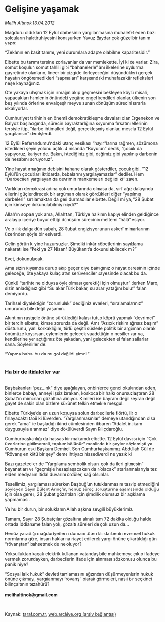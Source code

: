 # Gelişine yaşamak

*Melih Altınok 13.04.2012*

<div class="yazi"><p>Mağduru oldukları 12 Eylül darbesinin yargılanmasına muhalefet eden bazı solcuların haletiruhiyesini konuşurken Yavuz Baydar çok güzel bir tanım yaptı:</p>
<p>“Zekânın en basit tanımı, yeni durumlara adapte olabilme kapasitesidir.”</p>
<p>Elbette bu tanımı tersine zorlayanlar da var memlekette. İyi ki de varlar. Zira, somut koşulun somut tahlili gibi “bahanelerle” ânı ilkelerine uydurma gayretinde olanların, lineer bir çizgide ilerleyeceğini düşündükleri gerçek hayatın öngöremedikleri “sapmaları” karşısındaki muhafazakâr refleksleri neşe kaynağımız.</p>
<p>Öte yakaya ulaşmak için ırmağın akıp geçmesini bekleyen köylü misali, yapacakları hamlenin önündeki yegâne engel kendileri olanlar, ülkenin son beş yılında önlerine envaiçeşit meyve sunan dönüşüm sürecini ısrarla ıskalıyorlar.</p>
<p>Cumhuriyet tarihinin en önemli demokratikleşme davaları olan Ergenekon ve Balyoz başladığında, sürecin bayraktarlığına soyunma fırsatını ellerinin tersiyle itip, “darbe ihtimalleri değil, gerçekleşmiş olanlar, mesela 12 Eylül yargılansın” demişlerdi.</p>
<p>12 Eylül Referandumu’ndaki utanç vesikası “hayır”larına rağmen, sözümona istedikleri şeyin yolunu açtık. 4 nisanda “Buyurun” dedik, “çocuk da yapıyoruz, kariyer de. Bakın, istediğiniz gibi, değimiz gibi yapılmış darbenin de hesabını soruyoruz”.</p>
<p>Yine hayat ırmağının debisini bahane olarak gösterdiler, çocuk gibi. “12 Eylül’ün çocukları iktidarda, babalarını yargılayamazlar” dediler. Hem “Darbecileri yargılayan da devrimin mahkemeleri değildi ki” zaten.</p>
<p>Varlıkları demokrasi adına çok umurlarında olmasa da, sırf ağız dalaşında ellerini güçlendirecek bir argüman olarak gördükleri diğer “yapılmış darbeleri” sıralamaktan da geri durmadılar elbette. Değil mi ya, “28 Şubat için kimseye dokunulabilmiş miydi?”</p>
<p>Allah’ın sopası yok ama, Allah’tan, Türkiye halkının kapıyı elinden geldiğince aralayıp içeriye buyur ettiği dönüşüm sürecinin meltemi “hâlâ” esiyor.</p>
<p>Ve o ılık dalga dün sabah, 28 Şubat engizisyonunun askerî mimarlarının üzerinden şöyle bir esiverdi.</p>
<p>Gelin görün ki yine huzursuzlar. Şimdiki inkâr nöbetlerinin sayıklama nakaratı ise “Peki ya 27 Nisan? Büyükanıt’a dokunulabilecek mi?”</p>
<p>Evet, dokunulacak. </p>
<p>Ama sizin kıyısında durup akıp geçer diye baktığınız o hayat deresinin içinde geleceğe, öte yakaya kulaç atan serüvenciler sayesinde olacak bu da.</p>
<p>Çünkü “tarihte ne olduysa öyle olması gerektiği için olmuştur” derken Marx, sizin anladığınız gibi “Su akar Türk bakar, su akar yatağını bulur” falan demiyordu. </p>
<p>Tarihsel diyalektiğin “zorunluluk” dediğiniz evreleri, “sıralamalarınız” umurunda bile değil yaşamın. </p>
<p>Akıntının rastgele önüne sürüklediği kalası tutup köprü yapmak “devrimci” bir tercih elbette; kimse zorunda da değil. Ama “Azıcık riskim ağrısız başım” düsturunu, yani korkaklığını, türlü çeşitli süslerle politik bir argüman olarak önümüze koyarsan, eylemlerde gelecek vaadettiğin o nesiller var ya, kendilerine yer açtığımız öte yakadan, yani gelecekten el falan sallarlar sana. Söylenirler de:</p>
<p>“Yapma baba, bu da mı gol değildi şimdi.”<br/><br/></p>
<h3>Ha bir de itidalciler var</h3>
<p><b><br/></b>Başbakanları “pez...nk” diye aşağılayan, onbinlerce genci okulundan eden, binlerce babayı, anneyi işsiz bırakan, koskoca bir halkı onursuzlaştıran 28 Şubat’ın mimarları gözaltına alınıyor. Kimileri ise bayram değil seyran değil gayet de sakin olan bizlere sükûnet telkin etmekle meşgul.</p>
<p>Elbette Türkiye’de en uzun koşuysa solun darbecilerle flörtü, ilk o fırlayacaktı tabii ki lüverden. “Yargılanmasınlar” demeye utandığından olsa gerek “ama” ile başladığı ikinci cümlesinden itibaren “Adalet intikam duygusuyla aranmaz” diye dökülüverdi Sayın Kılıçdaroğlu. </p>
<p>Cumhurbaşkanlığı da hassas bir makamdı elbette. 12 Eylül davası için “Çok üzerlerine gidilmemeli, toplum bölünür” mealinde bir şeyler söylemişti ya Cumhurun eski Başkanı Demirel. Son Cumhurbaşkanımız Abdullah Gül de “Rövanş en kötü bir şey” deme ihtiyacı hissediverdi ne yazık ki.</p>
<p>Bazı gazeteciler de “Yargılama sembolik olsun, çok da ileri gitmesin” beyanatları ve “geçmişle hesaplaşacaksın da n’olacak” atarlanmalarıyla tez elden medyanın itidal duvarını ördüler, sağ olsunlar.</p>
<p>Tesellimiz, yargılaması sürerken Başbuğ’un tutuklanmasını tasvip etmediğini söyleyen Sayın Bülent Arınç’ın, henüz süreç soruşturma aşamasında olduğu için olsa gerek, 28 Şubat gözaltıları için şimdilik olumsuz bir açıklama yapmaması. </p>
<p>Ya hu bir durun, bir soluklanın Allah aşkına sevgili büyüklerimiz. </p>
<p>Tamam, Sayın 28 Şubatçılar gözaltına alınalı tam 72 dakika olduğu halde ortada iddianame falan yok, gözaltı süreleri de çok uzun da...</p>
<p>Henüz yarattığı mağduriyetlerin dumanı tüten bir darbenin evrensel hukuk normlarına göre, insan haklarına riayet edilerek yargı önüne çıkartıldığı gün “rövanştan” bahsetmek de ne oluyor?</p>
<p>Yoksulluktan kaçak elektrik kullanan vatandaş bile mahkemeye çıkıp ifadeye vermek zorundayken, darbecilerin ifade için alınması sözkonusu olunca bu panik niye?</p>
<p>“Sosyal laik hukuk” devleti tamlamasını ağzından düşürmeyenlerin hukuk önüne çıkmayı, yargılanmayı “rövanş” olarak görmeleri, nasıl bir seçkinci bilinçaltının tezahürü?<br/><br/><b>melihaltinok@gmail.com</b></p>
<p><b> </b></p>
</div>

Kaynak: [taraf.com.tr](http://www.taraf.com.tr/melih-altinok/makale-gelisine-yasamak.htm), [web.archive.org (arşiv bağlantısı)](http://web.archive.org/web/20130913014315/http://www.taraf.com.tr/melih-altinok/makale-gelisine-yasamak.htm)
